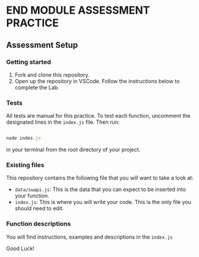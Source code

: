 # END MODULE ASSESSMENT PRACTICE

## Assessment Setup

### Getting started

1.  Fork and clone this repository.
1.  Open up the repository in VSCode. Follow the instructions below to complete the Lab.

### Tests

All tests are manual for this practice.
To test each function, uncomment the designated lines in the `index.js` file.
Then run:

```js

node indes.js

```

in your terminal from the root directory of your project.

### Existing files

This repository contains the following file that you will want to take a look at:

- `data/swapi.js`: This is the data that you can expect to be inserted into your function.
- `index.js`: This is where you will write your code. This is the only file you should need to edit.

### Function descriptions

You will find instructions, examples and descriptions in the `index.js`

Good Luck!
